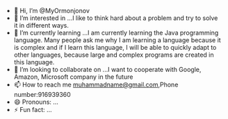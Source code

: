 - 👋 Hi, I’m @MyOrmonjonov
- 👀 I’m interested in ...I like to think hard about a problem and try to solve it in different ways.
- 🌱 I’m currently learning ...I am currently learning the Java programming language. Many people ask me why I am learning a language because it is complex and if I learn this language, I will be able to quickly adapt to other languages, because large and complex programs are created in this language.
- 💞️ I’m looking to collaborate on ...I want to cooperate with Google, Amazon, Microsoft company in the future
- 📫 How to reach me muhammadname@gmail.com,Phone number:916939360
- 😄 Pronouns: ...
- ⚡ Fun fact: ...

<!---
MyOrmonjonov/MyOrmonjonov is a ✨ special ✨ repository because its `README.md` (this file) appears on your GitHub profile.
You can click the Preview link to take a look at your changes.
--->
